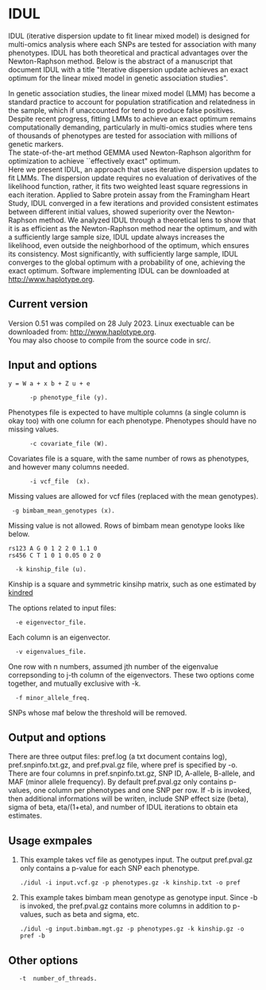 # IDUL
IDUL (iterative dispersion update to fit linear mixed model) is designed for multi-omics analysis where each SNPs are tested for association with many phenotypes. IDUL has both theoretical and practical advantages over the Newton-Raphson method. Below is the abstract of a manuscript that document IDUL with a title "Iterative dispersion update achieves an exact optimum for the linear mixed model in genetic association studies".   

In genetic association studies, the linear mixed model (LMM) has become a standard practice to account for population stratification and relatedness in the sample, which if unaccounted for tend to produce false positives. Despite recent progress, fitting LMMs to achieve an exact optimum remains computationally demanding, particularly in multi-omics studies where tens of thousands of phenotypes are tested for association with millions of genetic markers.  
The state-of-the-art method GEMMA used Newton-Raphson algorithm for optimization to achieve ``effectively exact" optimum.   
Here we present IDUL, an approach that uses iterative dispersion updates to fit LMMs. The dispersion update requires no evaluation of derivatives of the likelihood function, rather, it fits two weighted least square regressions in each iteration.  Applied to Sabre protein assay from the Framingham Heart Study,  IDUL converged in a few iterations and provided consistent estimates between different initial values, showed superiority over the Newton-Raphson method. We analyzed IDUL through a theoretical lens to show that it is as efficient as the Newton-Raphson method near the optimum, and with a sufficiently large sample size, IDUL update  always increases the likelihood, even outside the neighborhood of the optimum, which ensures its consistency. Most significantly, with sufficiently large sample, IDUL converges to the global optimum with a probability of one, achieving the exact optimum.  Software implementing IDUL can be downloaded at http://www.haplotype.org. 

## Current version 
Version 0.51 was compiled on 28 July 2023. Linux exectuable can be downloaded from: http://www.haplotype.org.  
You may also choose to compile from the source code in src/. 

## Input and options  
    y = W a + x b + Z u + e 
  
          -p phenotype_file (y). 
  
  Phenotypes file is expected to have multiple columns (a single column is okay too) with one column for each phenotype. Phenotypes should have no missing values. 
  
          -c covariate_file (W). 
  
  Covariates file is a square, with the same number of rows as phenotypes, and however many columns needed. 
  
          -i vcf_file  (x).  
  
  Missing values are allowed for vcf files (replaced with the mean genotypes). 
  
     -g bimbam_mean_genotypes (x). 
  
  Missing value is not allowed. Rows of bimbam mean genotype looks like below. 

    rs123 A G 0 1 2 2 0 1.1 0 
    rs456 C T 1 0 1 0.05 0 2 0 
  
      -k kinship_file (u).   
  
  Kinship is a square and symmetric kinsihp matrix, such as one estimated by [kindred](https://github.com/haplotype/kindred)  


The options related to input files: 

      -e eigenvector_file.   
  
  Each column is an eigenvector.  
  
      -v eigenvalues_file.   
  
  One row with n numbers, assumed jth number of the eigenvalue correpsonding to j-th column of the eigenvectors. These two options come together, and mutually exclusive with -k. 

      -f minor_allele_freq.  
  
  SNPs whose maf below the threshold will be removed. 

## Output and options
There are three output files: pref.log (a txt document contains log), pref.snpinfo.txt.gz, and pref.pval.gz file, where pref is specified by -o. 
There are four columns in pref.snpinfo.txt.gz, SNP ID, A-allele, B-allele, and MAF (minor allele frequency). 
By default pref.pval.gz only contains p-values, one column per phenotypes and one SNP per row. 
If -b is invoked, then additional informations will be writen, include SNP effect size (beta), sigma of beta, eta/(1+eta), and number of IDUL iterations to obtain eta estimates. 

## Usage exmpales  
1) This example takes vcf file as genotypes input. The output pref.pval.gz only contains a p-value for each SNP each phenotype.
   
       ./idul -i input.vcf.gz -p phenotypes.gz -k kinship.txt -o pref 

2) This example takes bimbam mean genotype as genotype input. Since -b is invoked, the pref.pval.gz contains more columns in addition to p-values, such as beta and sigma, etc.
   
       ./idul -g input.bimbam.mgt.gz -p phenotypes.gz -k kinship.gz -o pref -b 

## Other options
       -t  number_of_threads.  
